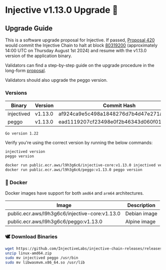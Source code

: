 # Injective v1.13.0 Upgrade 🥷

## Upgrade Guide


This is a software upgrade proposal for Injective. If passed, [Proposal 420](https://hub.injective.network/proposals/420/) would commit the Injective Chain to halt at block [80319200](https://www.mintscan.io/injective/blocks/80319200) (approximately 14:00 UTC on Thursday August 1st 2024) and resume with the v1.13.0 version of the application binary.

Validators can find a step-by-step guide on the upgrade procedure in the long-form [proposal](https://docs.injective.network/nodes/validators/mainnet/canonical-chain-upgrade/canonical-1.13.0).

Validators should also upgrade the peggo version.

### Versions

| Binary    | Version |Commit Hash
| -------- | ------- |------- |
| injectived  | v1.13.0   |af924ca9e5c498a1848276d7b4d47e271a676f0e|
| peggo  | v1.13.0   |ead1119207cf23498e0f2b46343d060f01e7b353|

`Go version 1.22`

Verify you're using the correct version by running the below commands:
```bash
injectived version
peggo version
```

```bash
docker run public.ecr.aws/l9h3g6c6/injective-core:v1.13.0 injectived version
docker run public.ecr.aws/l9h3g6c6/peggo:v1.13.0 peggo version
```

### 🐳 Docker

Docker images have support for both `amd64` and `arm64` architectures.

| Image    | Description |
| -------- | ------- |
| public.ecr.aws/l9h3g6c6/injective-core:v1.13.0 | Debian image |
| public.ecr.aws/l9h3g6c6/peggo:v1.13.0 | Alpine image |

### 🕊️ Download Binaries

```bash
wget https://github.com/InjectiveLabs/injective-chain-releases/releases/download/v1.13.0-1722157491/linux-amd64.zip
unzip linux-amd64.zip
sudo mv injectived peggo /usr/bin
sudo mv libwasmvm.x86_64.so /usr/lib
```
